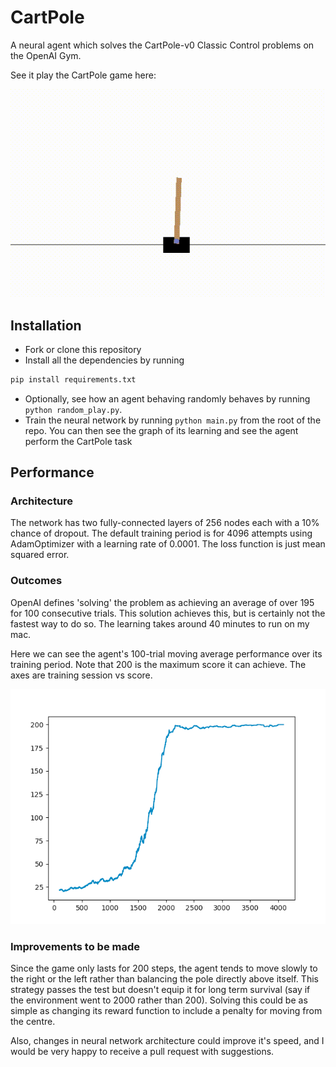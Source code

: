# CartPole
A neural agent which solves the CartPole-v0 Classic Control problems on the OpenAI Gym.

See it play the CartPole game here:

![Balancing the pole](images/PerformanceVideo.gif)



## Installation

- Fork or clone this repository
- Install all the dependencies by running
```sh
pip install requirements.txt
```
- Optionally, see how an agent behaving randomly behaves by running `python random_play.py`.
- Train the neural network by running `python main.py` from the root of the repo. You can then see the graph of its learning and see the agent perform the CartPole task

## Performance

### Architecture

The network has two fully-connected layers of 256 nodes each with a 10% chance of dropout. The default training period is for 4096 attempts using AdamOptimizer with a learning rate of 0.0001. The loss function is just mean squared error.

### Outcomes

OpenAI defines 'solving' the problem as achieving an average of over 195 for 100 consecutive trials. This solution achieves this, but is certainly not the fastest way to do so. The learning takes around 40 minutes to run on my mac.

Here we can see the agent's 100-trial moving average performance over its training period. Note that 200 is the maximum score it can achieve. The axes are training session vs score.

![Training the graph](images/PerformanceGraph.png)

### Improvements to be made

Since the game only lasts for 200 steps, the agent tends to move slowly to the right or the left rather than balancing the pole directly above itself. This strategy passes the test but doesn't equip it for long term survival (say if the environment went to 2000 rather than 200). Solving this could be as simple as changing its reward function to include a penalty for moving from the centre.

Also, changes in neural network architecture could improve it's speed, and I would be very happy to receive a pull request with suggestions.
